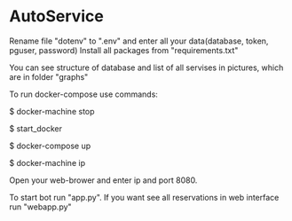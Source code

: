 # AutoService
Rename file "dotenv" to ".env" and enter all your data(database, token, pguser, password)
Install all packages from "requirements.txt"

You can see structure of database and list of all servises in 
pictures, which are in folder "graphs"


To run docker-compose use commands:

$ docker-machine stop 

$ start_docker

$ docker-compose up

$ docker-machine ip

Open your web-brower and enter ip and port 8080.



To start bot run "app.py". If you want see all reservations
in web interface run "webapp.py"
 
